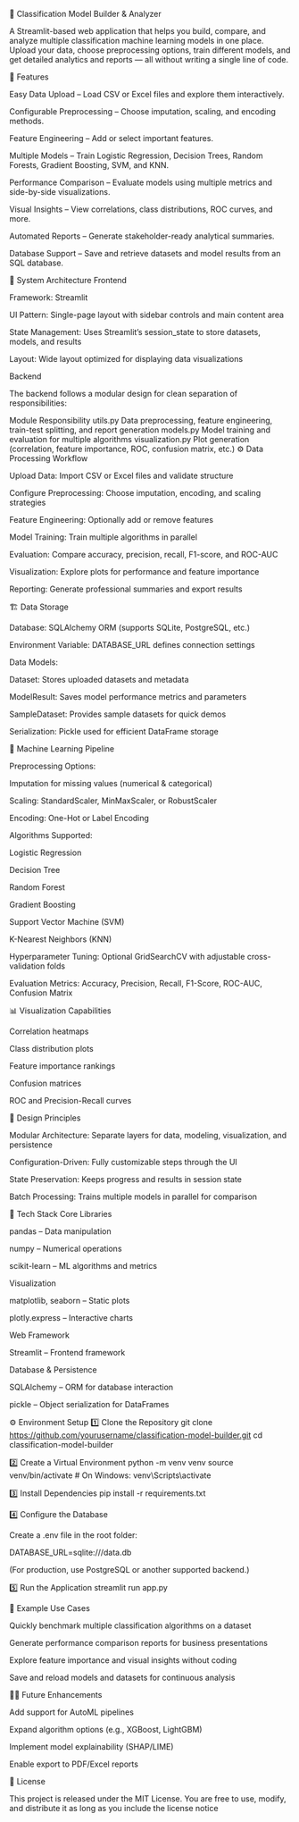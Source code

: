 🧠 Classification Model Builder & Analyzer

A Streamlit-based web application that helps you build, compare, and analyze multiple classification machine learning models in one place.
Upload your data, choose preprocessing options, train different models, and get detailed analytics and reports — all without writing a single line of code.

🚀 Features

Easy Data Upload – Load CSV or Excel files and explore them interactively.

Configurable Preprocessing – Choose imputation, scaling, and encoding methods.

Feature Engineering – Add or select important features.

Multiple Models – Train Logistic Regression, Decision Trees, Random Forests, Gradient Boosting, SVM, and KNN.

Performance Comparison – Evaluate models using multiple metrics and side-by-side visualizations.

Visual Insights – View correlations, class distributions, ROC curves, and more.

Automated Reports – Generate stakeholder-ready analytical summaries.

Database Support – Save and retrieve datasets and model results from an SQL database.

🧩 System Architecture
Frontend

Framework: Streamlit

UI Pattern: Single-page layout with sidebar controls and main content area

State Management: Uses Streamlit’s session_state to store datasets, models, and results

Layout: Wide layout optimized for displaying data visualizations

Backend

The backend follows a modular design for clean separation of responsibilities:

Module Responsibility
utils.py Data preprocessing, feature engineering, train-test splitting, and report generation
models.py Model training and evaluation for multiple algorithms
visualization.py Plot generation (correlation, feature importance, ROC, confusion matrix, etc.)
⚙️ Data Processing Workflow

Upload Data: Import CSV or Excel files and validate structure

Configure Preprocessing: Choose imputation, encoding, and scaling strategies

Feature Engineering: Optionally add or remove features

Model Training: Train multiple algorithms in parallel

Evaluation: Compare accuracy, precision, recall, F1-score, and ROC-AUC

Visualization: Explore plots for performance and feature importance

Reporting: Generate professional summaries and export results

🏗️ Data Storage

Database: SQLAlchemy ORM (supports SQLite, PostgreSQL, etc.)

Environment Variable: DATABASE_URL defines connection settings

Data Models:

Dataset: Stores uploaded datasets and metadata

ModelResult: Saves model performance metrics and parameters

SampleDataset: Provides sample datasets for quick demos

Serialization: Pickle used for efficient DataFrame storage

🧮 Machine Learning Pipeline

Preprocessing Options:

Imputation for missing values (numerical & categorical)

Scaling: StandardScaler, MinMaxScaler, or RobustScaler

Encoding: One-Hot or Label Encoding

Algorithms Supported:

Logistic Regression

Decision Tree

Random Forest

Gradient Boosting

Support Vector Machine (SVM)

K-Nearest Neighbors (KNN)

Hyperparameter Tuning: Optional GridSearchCV with adjustable cross-validation folds

Evaluation Metrics: Accuracy, Precision, Recall, F1-Score, ROC-AUC, Confusion Matrix

📊 Visualization Capabilities

Correlation heatmaps

Class distribution plots

Feature importance rankings

Confusion matrices

ROC and Precision-Recall curves

🧱 Design Principles

Modular Architecture: Separate layers for data, modeling, visualization, and persistence

Configuration-Driven: Fully customizable steps through the UI

State Preservation: Keeps progress and results in session state

Batch Processing: Trains multiple models in parallel for comparison

🧰 Tech Stack
Core Libraries

pandas – Data manipulation

numpy – Numerical operations

scikit-learn – ML algorithms and metrics

Visualization

matplotlib, seaborn – Static plots

plotly.express – Interactive charts

Web Framework

Streamlit – Frontend framework

Database & Persistence

SQLAlchemy – ORM for database interaction

pickle – Object serialization for DataFrames

⚙️ Environment Setup
1️⃣ Clone the Repository
git clone https://github.com/yourusername/classification-model-builder.git
cd classification-model-builder

2️⃣ Create a Virtual Environment
python -m venv venv
source venv/bin/activate # On Windows: venv\Scripts\activate

3️⃣ Install Dependencies
pip install -r requirements.txt

4️⃣ Configure the Database

Create a .env file in the root folder:

DATABASE_URL=sqlite:///data.db

(For production, use PostgreSQL or another supported backend.)

5️⃣ Run the Application
streamlit run app.py

📘 Example Use Cases

Quickly benchmark multiple classification algorithms on a dataset

Generate performance comparison reports for business presentations

Explore feature importance and visual insights without coding

Save and reload models and datasets for continuous analysis

🧑‍💻 Future Enhancements

Add support for AutoML pipelines

Expand algorithm options (e.g., XGBoost, LightGBM)

Implement model explainability (SHAP/LIME)

Enable export to PDF/Excel reports

📄 License

This project is released under the MIT License.
You are free to use, modify, and distribute it as long as you include the license notice
